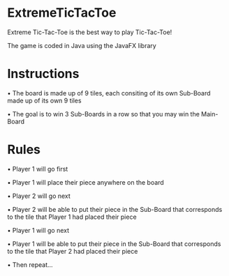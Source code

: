 # ExtremeTicTacToe
Extreme Tic-Tac-Toe is the best way to play Tic-Tac-Toe!

The game is coded in Java using the JavaFX library

# Instructions
• The board is made up of 9 tiles, each consiting of its own Sub-Board made up of its own 9 tiles

• The goal is to win 3 Sub-Boards in a row so that you may win the Main-Board

# Rules
• Player 1 will go first

   • Player 1 will place their piece anywhere on the board
   
• Player 2 will go next

   • Player 2 will be able to put their piece in the Sub-Board that corresponds to the tile that Player 1 had placed their piece
   
• Player 1 will go next

   • Player 1 will be able to put their piece in the Sub-Board that corresponds to the tile that Player 2 had placed their piece
   
• Then repeat...
